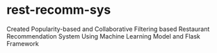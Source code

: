 # rest-recomm-sys
Created Popularity-based and Collaborative Filtering based Restaurant Recommendation System Using Machine Learning Model and Flask Framework
